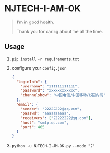# NJTECH-I-AM-OK
> I'm in good health.
>
> Thank you for caring about me all the time.

## Usage

1. `pip install -r requirements.txt`

2. configure your `config.json`

   ```json
   {
     "loginInfo": {
       "username": "111111111111",
       "password": "xxxxxxxxxxxx",
       "channelshow": "中国电信/中国移动/校园内网"
     },
     "email": {
       "sender": "22222222@qq.com",
       "passwd": "aaaaaaaaaa",
       "receivers": ["22222222@qq.com"],
       "host": "smtp.qq.com",
       "port": 465
     }
   }
   ```

3. `python -u NJTECH-I-AM-OK.py --mode "2"`

